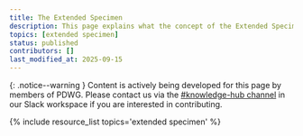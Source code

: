 ```yaml
---
title: The Extended Specimen
description: This page explains what the concept of the Extended Specimen (or Digital Extended Specimen) is and how it relates to paleo data. It also links out to related resources.
topics: [extended specimen]
status: published
contributors: []
last_modified_at: 2025-09-15
---
```


{: .notice--warning }
Content is actively being developed for this page by members of PDWG. Please contact us via the [#knowledge-hub channel](https://paleo-data.slack.com/archives/C09L9TKC5MW) in our Slack workspace if you are interested in contributing. 

{% include resource_list topics='extended specimen' %}
